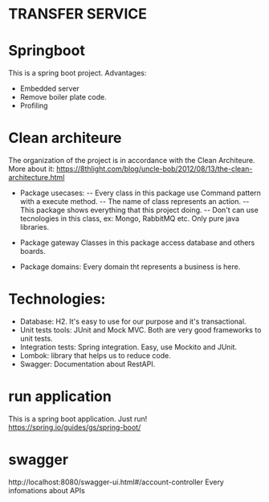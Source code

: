 # TRANSFER SERVICE

# Springboot 
This is a spring boot project. Advantages:
- Embedded server
- Remove boiler plate code.
- Profiling

# Clean architeure
The organization of the project is in accordance with the Clean Architeure. More about it:
https://8thlight.com/blog/uncle-bob/2012/08/13/the-clean-architecture.html

- Package usecases:
 -- Every class in this package use Command pattern with a execute method.
 -- The name of class represents an action.
 -- This package shows everything that this project doing.
 -- Don't can use tecnologies in this class, ex: Mongo, RabbitMQ etc. Only pure java libraries.

- Package gateway
Classes in this package access database and others boards.

- Package domains:
Every domain tht represents a business is here.

# Technologies:
- Database: H2. It's easy to use for our purpose and it's transactional.
- Unit tests tools: JUnit and Mock MVC. Both are very good frameworks to unit tests.
- Integration tests: Spring integration. Easy, use Mockito and JUnit.
- Lombok: library that helps us to reduce code.
- Swagger: Documentation about RestAPI. 

# run application
This is a spring boot application. Just run!
https://spring.io/guides/gs/spring-boot/

# swagger
http://localhost:8080/swagger-ui.html#/account-controller
Every infomations about APIs

